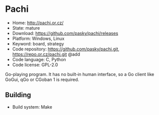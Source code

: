 # Pachi

- Home: http://pachi.or.cz/
- State: mature
- Download: https://github.com/pasky/pachi/releases
- Platform: Windows, Linux
- Keyword: board, strategy
- Code repository: https://github.com/pasky/pachi.git, https://repo.or.cz/pachi.git @add
- Code language: C, Python
- Code license: GPL-2.0

Go-playing program.
It has no built‐in human interface, so a Go client like GoGui, qGo or CGoban 1 is required.

## Building

- Build system: Make
